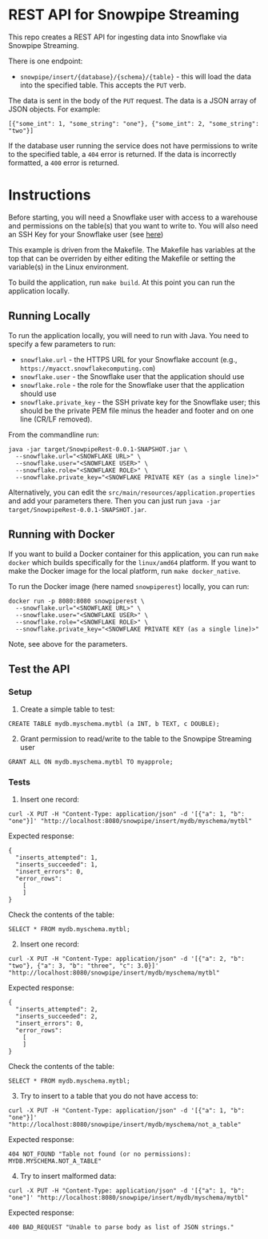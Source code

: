 # REST API for Snowpipe Streaming
This repo creates a REST API for ingesting data into Snowflake via
Snowpipe Streaming.

There is one endpoint:
* `snowpipe/insert/{database}/{schema}/{table}` - this will load the data into the
    specified table. This accepts the `PUT` verb.

The data is sent in the body of the `PUT` request. The data is a JSON array
of JSON objects. For example:

```
[{"some_int": 1, "some_string": "one"}, {"some_int": 2, "some_string": "two"}]
```

If the database user running the service does not have permissions to 
write to the specified table, a `404` error is returned. If the data is
incorrectly formatted, a `400` error is returned.

# Instructions
Before starting, you will need a Snowflake user with access to a warehouse
and permissions on the table(s) that you want to write to. You will also 
need an SSH Key for your Snowflake user (see [here](https://docs.snowflake.com/en/user-guide/key-pair-auth.html))

This example is driven from the Makefile. The Makefile has variables at the top
that can be overriden by either editing the Makefile or setting the variable(s) in
the Linux environment.

To build the application, run `make build`. At this point you can run the 
application locally.

## Running Locally
To run the application locally, you will need to run with Java. 
You need to specify a few parameters to run:
* `snowflake.url` - the HTTPS URL for your Snowflake account (e.g., `https://myacct.snowflakecomputing.com`)
* `snowflake.user` - the Snowflake user that the application should use
* `snowflake.role` - the role for the Snowflake user that the application should use
* `snowflake.private_key` - the SSH private key for the Snowflake user; this should be the private PEM file minus the header and footer and on one line (CR/LF removed).

From the commandline run:
```
java -jar target/SnowpipeRest-0.0.1-SNAPSHOT.jar \
  --snowflake.url="<SNOWFLAKE URL>" \
  --snowflake.user="<SNOWFLAKE USER>" \
  --snowflake.role="<SNOWFLAKE ROLE>" \
  --snowflake.private_key="<SNOWFLAKE PRIVATE KEY (as a single line)>"
```

Alternatively, you can edit the `src/main/resources/application.properties` and add
your parameters there. Then you can just run `java -jar target/SnowpipeRest-0.0.1-SNAPSHOT.jar`.

## Running with Docker
If you want to build a Docker container for this application, you can run
`make docker` which builds specifically for the `linux/amd64` platform. If 
you want to make the Docker image for the local platform, run `make docker_native`.

To run the Docker image (here named `snowpiperest`) locally, you can run:
```
docker run -p 8080:8080 snowpiperest \
  --snowflake.url="<SNOWFLAKE URL>" \
  --snowflake.user="<SNOWFLAKE USER>" \
  --snowflake.role="<SNOWFLAKE ROLE>" \
  --snowflake.private_key="<SNOWFLAKE PRIVATE KEY (as a single line)>"
```

Note, see above for the parameters.

## Test the API

### Setup
1. Create a simple table to test:
```
CREATE TABLE mydb.myschema.mytbl (a INT, b TEXT, c DOUBLE);
```

2. Grant permission to read/write to the table to the Snowpipe Streaming user
```
GRANT ALL ON mydb.myschema.mytbl TO myapprole;
```

### Tests
1. Insert one record:
```
curl -X PUT -H "Content-Type: application/json" -d '[{"a": 1, "b": "one"}]' "http://localhost:8080/snowpipe/insert/mydb/myschema/mytbl"
```

Expected response:
```
{
  "inserts_attempted": 1,
  "inserts_succeeded": 1,
  "insert_errors": 0,
  "error_rows":
    [
    ]
}
```

Check the contents of the table:
```
SELECT * FROM mydb.myschema.mytbl;
```

2. Insert one record:
```
curl -X PUT -H "Content-Type: application/json" -d '[{"a": 2, "b": "two"}, {"a": 3, "b": "three", "c": 3.0}]' "http://localhost:8080/snowpipe/insert/mydb/myschema/mytbl"
```

Expected response:
```
{
  "inserts_attempted": 2,
  "inserts_succeeded": 2,
  "insert_errors": 0,
  "error_rows":
    [
    ]
}
```

Check the contents of the table:
```
SELECT * FROM mydb.myschema.mytbl;
```

3. Try to insert to a table that you do not have access to:
```
curl -X PUT -H "Content-Type: application/json" -d '[{"a": 1, "b": "one"}]' "http://localhost:8080/snowpipe/insert/mydb/myschema/not_a_table"
```

Expected response:
```
404 NOT_FOUND "Table not found (or no permissions): MYDB.MYSCHEMA.NOT_A_TABLE"
```

4. Try to insert malformed data:
```
curl -X PUT -H "Content-Type: application/json" -d '[{"a": 1, "b": "one"]' "http://localhost:8080/snowpipe/insert/mydb/myschema/mytbl"
```

Expected response:
```
400 BAD_REQUEST "Unable to parse body as list of JSON strings."
```
